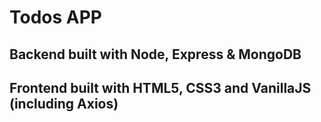 # Todos APP

## Backend built with Node, Express & MongoDB

## Frontend built with HTML5, CSS3 and VanillaJS (including Axios)